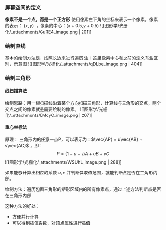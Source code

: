 
### 屏幕空间的定义
**像素不是一个点，而是一个正方形**
使用像素左下角的坐标来表示一个像素，像素的表示： $(x,y)$  ，像素的中心：$(x + 0.5, y + 0.5)$ 
![[图形学/光栅化/_attachments/GuRE4_image.png | 201]]


### 绘制直线
基本的绘制方法是，按照长边来进行遍历
注：这里像素中心和之前的定义有些区别，示意图
![[图形学/光栅化/_attachments/qDLbe_image.png | 404]]


### 绘制三角形

#### 线扫描算法
绘制思路：用一根扫描线沿着某个方向扫描三角形，计算线与三角形的交点，两个交点之间的像素就是需要绘制的像素。
![[图形学/光栅化/_attachments/EMcyC_image.png | 287]]


#### 重心坐标法
原理：
三角形内的任意一点P，可以表示为：$\vec{AP} = u\vec{AB} + v\vec{AC}$ ，即：
$$P = (1- u - v)A + uB + vC$$
![[图形学/光栅化/_attachments/WSUhL_image.png | 288]]

如果能够计算出相应的系数 $u, v$  并判断其取值范围，就能判断点是否在三角形内部。

绘制方法：遍历包围三角形的矩形区域内的所有像素点，通过上述方法判断点是否在三角形内部

这种方法的好处：

- 方便并行计算
- 可以得到插值系数，对顶点属性进行插值
